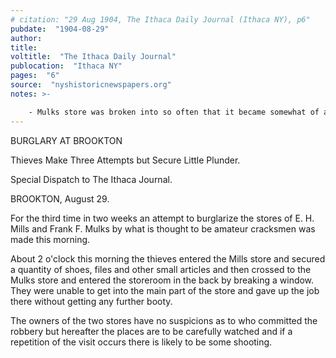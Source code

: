 ```yaml
---
# citation: "29 Aug 1904, The Ithaca Daily Journal (Ithaca NY), p6"
pubdate:  "1904-08-29"
author: 
title: 
voltitle:  "The Ithaca Daily Journal"
publocation:  "Ithaca NY"
pages:  "6"
source:  "nyshistoricnewspapers.org"
notes: >-

    - Mulks store was broken into so often that it became somewhat of a local joke, but there are several news reports of Mills' store also being broken into.
---
```


BURGLARY AT BROOKTON

Thieves Make Three Attempts but Secure Little Plunder.

Special Dispatch to The Ithaca Journal.

BROOKTON, August 29.

For the third time in two weeks an attempt to burglarize the stores of E. H. Mills and Frank F. Mulks by what is thought to be amateur cracksmen was made this morning.

About 2 o'clock this morning the thieves entered the Mills store and secured a quantity of shoes, files and other small articles and then crossed to the Mulks store and entered the storeroom in the back by breaking a window. They were unable to get into the main part of the store and gave up the job there without getting any further booty.

The owners of the two stores have no suspicions as to who committed the robbery but hereafter the places are to be carefully watched and if a repetition of the visit occurs there is likely to be some shooting.



